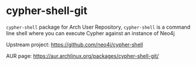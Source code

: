 # cypher-shell-git
`cypher-shell` package for Arch User Repository, `cypher-shell` is a command line shell where you can execute Cypher against an instance of Neo4j

Upstream project: https://github.com/neo4j/cypher-shell

AUR page: https://aur.archlinux.org/packages/cypher-shell-git/
